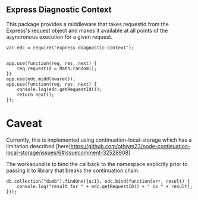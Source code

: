 ## Express Diagnostic Context

This package provides a middleware that takes requestId from the Express's request object and makes it available 
at all points of the asyncronous execution for a given request.

```
var edc = require('express-diagnostic-context');


app.use(function(req, res, next) {
    req.requestId = Math.random();
})
app.use(edc.middleware());
app.use(function(req, res, next) {
    console.log(edc.getRequestId());
    return next();
});
```

# Caveat

Currently, this is implemented using continuation-local-storage which has a limitation described [here|https://github.com/othiym23/node-continuation-local-storage/issues/6#issuecomment-32528908]

The workaound is to bind the callback to the namespace explicitly prior to passing it to library that breaks the continuation chain. 
```
db.collection("dumb").findOne({a:1}, edc.bind(function(err, result) {
    console.log("result for " + edc.getRequestID() + " is " + result);
}));
```